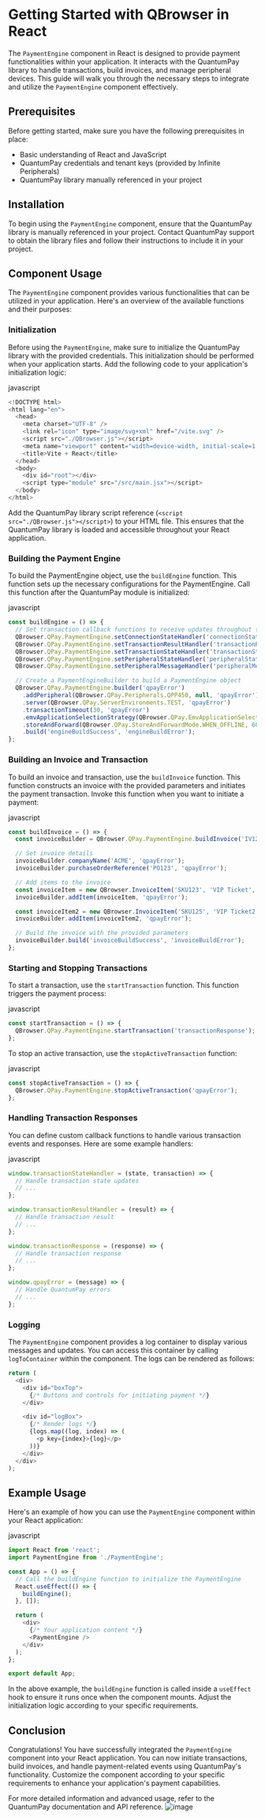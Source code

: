 Getting Started with QBrowser in React
============================================

The `PaymentEngine` component in React is designed to provide payment functionalities within your application. It interacts with the QuantumPay library to handle transactions, build invoices, and manage peripheral devices. This guide will walk you through the necessary steps to integrate and utilize the `PaymentEngine` component effectively.

Prerequisites
-------------

Before getting started, make sure you have the following prerequisites in place:

-   Basic understanding of React and JavaScript
-   QuantumPay credentials and tenant keys (provided by Infinite Peripherals)
-   QuantumPay library manually referenced in your project

Installation
------------

To begin using the `PaymentEngine` component, ensure that the QuantumPay library is manually referenced in your project. Contact QuantumPay support to obtain the library files and follow their instructions to include it in your project.

Component Usage
---------------

The `PaymentEngine` component provides various functionalities that can be utilized in your application. Here's an overview of the available functions and their purposes:

### Initialization

Before using the `PaymentEngine`, make sure to initialize the QuantumPay library with the provided credentials. This initialization should be performed when your application starts. Add the following code to your application's initialization logic:

javascript

```javascript
<!DOCTYPE html>
<html lang="en">
  <head>
    <meta charset="UTF-8" />
    <link rel="icon" type="image/svg+xml" href="/vite.svg" />
    <script src="./QBrowser.js"></script>
    <meta name="viewport" content="width=device-width, initial-scale=1.0" />
    <title>Vite + React</title>
  </head>
  <body>
    <div id="root"></div>
    <script type="module" src="/src/main.jsx"></script>
  </body>
</html>
```

Add the QuantumPay library script reference (`<script src="./QBrowser.js"></script>`) to your HTML file. This ensures that the QuantumPay library is loaded and accessible throughout your React application.

### Building the Payment Engine

To build the PaymentEngine object, use the `buildEngine` function. This function sets up the necessary configurations for the PaymentEngine. Call this function after the QuantumPay module is initialized:

javascript

```javascript
const buildEngine = () => {
  // Set transaction callback functions to receive updates throughout the payment process
  QBrowser.QPay.PaymentEngine.setConnectionStateHandler('connectionStateHandler');
  QBrowser.QPay.PaymentEngine.setTransactionResultHandler('transactionResultHandler');
  QBrowser.QPay.PaymentEngine.setTransactionStateHandler('transactionStateHandler');
  QBrowser.QPay.PaymentEngine.setPeripheralStateHandler('peripheralStateHandler');
  QBrowser.QPay.PaymentEngine.setPeripheralMessageHandler('peripheralMessageHandler');

  // Create a PaymentEngineBuilder to build a PaymentEngine object
  QBrowser.QPay.PaymentEngine.builder('qpayError')
    .addPeripheral(QBrowser.QPay.Peripherals.QPP450, null, 'qpayError')
    .server(QBrowser.QPay.ServerEnvironments.TEST, 'qpayError')
    .transactionTimeout(30, 'qpayError')
    .emvApplicationSelectionStrategy(QBrowser.QPay.EmvApplicationSelectionStrategy.FIRST, 'qpayError')
    .storeAndForward(QBrowser.QPay.StoreAndForwardMode.WHEN_OFFLINE, 60, 'qpayError')
    .build('engineBuildSuccess', 'engineBuildError');
};
```

### Building an Invoice and Transaction

To build an invoice and transaction, use the `buildInvoice` function. This function constructs an invoice with the provided parameters and initiates the payment transaction. Invoke this function when you want to initiate a payment:

javascript

```javascript
const buildInvoice = () => {
  const invoiceBuilder = QBrowser.QPay.PaymentEngine.buildInvoice('IV12345', 'qpayError');

  // Set invoice details
  invoiceBuilder.companyName('ACME', 'qpayError');
  invoiceBuilder.purchaseOrderReference('PO123', 'qpayError');

  // Add items to the invoice
  const invoiceItem = new QBrowser.InvoiceItem('SKU123', 'VIP Ticket', QBrowser.QPay.SaleCode.SALE, 1, QBrowser.QPay.UnitOfMeasure.EACH, 1.50, false, 1.50, 0.00, 0.00, 1.50);
  invoiceBuilder.addItem(invoiceItem, 'qpayError');

  const invoiceItem2 = new QBrowser.InvoiceItem('SKU125', 'VIP Ticket2', QBrowser.QPay.SaleCode.SALE, 1, QBrowser.QPay.UnitOfMeasure.EACH, 2.50, false, 2.50, 0.00, 0.00, 2.50);
  invoiceBuilder.addItem(invoiceItem2, 'qpayError');

  // Build the invoice with the provided parameters
  invoiceBuilder.build('invoiceBuildSuccess', 'invoiceBuildError');
};
```

### Starting and Stopping Transactions

To start a transaction, use the `startTransaction` function. This function triggers the payment process:

javascript

```javascript
const startTransaction = () => {
  QBrowser.QPay.PaymentEngine.startTransaction('transactionResponse');
};
```

To stop an active transaction, use the `stopActiveTransaction` function:

javascript

```javascript
const stopActiveTransaction = () => {
  QBrowser.QPay.PaymentEngine.stopActiveTransaction('qpayError');
};
```

### Handling Transaction Responses

You can define custom callback functions to handle various transaction events and responses. Here are some example handlers:

javascript

```javascript
window.transactionStateHandler = (state, transaction) => {
  // Handle transaction state updates
  // ...
};

window.transactionResultHandler = (result) => {
  // Handle transaction result
  // ...
};

window.transactionResponse = (response) => {
  // Handle transaction response
  // ...
};

window.qpayError = (message) => {
  // Handle QuantumPay errors
  // ...
};
```

### Logging

The `PaymentEngine` component provides a log container to display various messages and updates. You can access this container by calling `logToContainer` within the component. The logs can be rendered as follows:

```javascript
return (
  <div>
    <div id="boxTop">
      {/* Buttons and controls for initiating payment */}
    </div>

    <div id="logBox">
      {/* Render logs */}
      {logs.map((log, index) => (
        <p key={index}>{log}</p>
      ))}
    </div>
  </div>
);
```

Example Usage
-------------

Here's an example of how you can use the `PaymentEngine` component within your React application:

javascript

```javascript
import React from 'react';
import PaymentEngine from './PaymentEngine';

const App = () => {
  // Call the buildEngine function to initialize the PaymentEngine
  React.useEffect(() => {
    buildEngine();
  }, []);

  return (
    <div>
      {/* Your application content */}
      <PaymentEngine />
    </div>
  );
};

export default App;
```

In the above example, the `buildEngine` function is called inside a `useEffect` hook to ensure it runs once when the component mounts. Adjust the initialization logic according to your specific requirements.

Conclusion
----------

Congratulations! You have successfully integrated the `PaymentEngine` component into your React application. You can now initiate transactions, build invoices, and handle payment-related events using QuantumPay's functionality. Customize the component according to your specific requirements to enhance your application's payment capabilities.

For more detailed information and advanced usage, refer to the QuantumPay documentation and API reference.
![image](https://github.com/InfinitePeripherals/QPayBrowser/assets/135730479/b1e02fbc-4426-4f7b-8ac1-3f1c074807cd)
